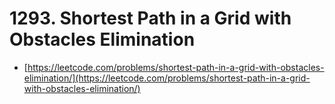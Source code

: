 # 1293. Shortest Path in a Grid with Obstacles Elimination

- [https://leetcode.com/problems/shortest-path-in-a-grid-with-obstacles-elimination/](https://leetcode.com/problems/shortest-path-in-a-grid-with-obstacles-elimination/)
